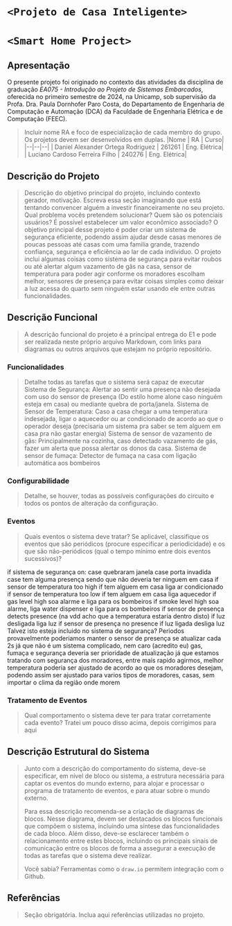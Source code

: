 # `<Projeto de Casa Inteligente>`
# `<Smart Home Project>`

## Apresentação

O presente projeto foi originado no contexto das atividades da disciplina de graduação *EA075 - Introdução ao Projeto de Sistemas Embarcados*, 
oferecida no primeiro semestre de 2024, na Unicamp, sob supervisão da Profa. Dra. Paula Dornhofer Paro Costa, do Departamento de Engenharia de Computação e Automação (DCA) da Faculdade de Engenharia Elétrica e de Computação (FEEC).

> Incluir nome RA e foco de especialização de cada membro do grupo. Os projetos devem ser desenvolvidos em duplas.
> |Nome  | RA | Curso|
> |--|--|--|
> | Daniel Alexander Ortega Rodriguez  | 261261  | Eng. Elétrica|
> | Luciano Cardoso Ferreira Filho     | 240276  | Eng. Elétrica|


## Descrição do Projeto
> Descrição do objetivo principal do projeto, incluindo contexto gerador, motivação.
> Escreva essa seção imaginando que está tentando convencer alguém a investir financeiramente no seu projeto.
> Qual problema vocês pretendem solucionar?
> Quem são os potenciais usuários?
> É possível estabelecer um valor econômico associado?
> O objetivo principal desse projeto é poder criar um sistema de segurança eficiente, podendo assim ajudar desde casas menores de poucas pessoas até casas com uma familia grande, trazendo confiança, segurança e eficiência ao lar de cada individuo. O projeto inclui algumas coisas como sistema de segurança para evitar roubos ou até alertar algum vazamento de gâs na casa, sensor de temperatura para poder agir conforme os moradores escolham melhor, sensores de presença para evitar coisas simples como deixar a luz acessa do quarto sem ninguém estar usando ele entre outras funcionalidades.

## Descrição Funcional
> A descrição funcional do projeto é a principal entrega do E1 e pode ser realizada neste próprio arquivo Markdown,
> com links para diagramas ou outros arquivos que estejam no próprio repositório.

### Funcionalidades
> Detalhe todas as tarefas que o sistema será capaz de executar
Sistema de Segurança: Alertar ao sentir uma presença não desejada com uso do sensor de presença (Do estilo home alone caso ninguém esteja em casa) ou mediante quebra de porta/janela.
Sistema de Sensor de Temperatura: Caso a casa chegar a uma temperatura indesejada, ligar o aquecedor ou ar condicionado de acordo ao que o operador deseja (precisaria um sistema pra saber se tem alguem em casa pra não gastar energia)
Sistema de sensor de vazamento de gâs: Principalmente na cozinha, caso detectado vazamento de gás, fazer um alerta que possa alertar os donos da casa.
Sistema de sensor de fumaça: Detector de fumaça na casa com ligação automática aos bombeiros

### Configurabilidade
> Detalhe, se houver, todas as possíveis configurações do circuito e todos os pontos de alteração da configuração.

### Eventos
> Quais eventos o sistema deve tratar?
> Se aplicável, classifique os eventos que são periódicos (procure especificar a periodicidade) e os que são não-periódicos
> (qual o tempo mínimo entre dois eventos sucessivos)?


if sistema de segurança on:
  case quebraram janela
  case porta invadida
  case tem alguma presença sendo que não deveria ter ninguem em casa
if sensor de temperatura too high
  if tem alguem em casa
    liga ar condicionado
if sensor de temperatura too low
  if tem alguem em casa
    liga aquecedor
if gas level high
  soa alarme e liga para os bombeiros
if smoke level high
  soa alarme, liga water dispenser e liga para os bombeiros
if sensor de presença detects presence (na vdd acho que a temperatura estaria dentro disto)
  if luz desligada
    liga luz
if sensor de presença no presence 
  if luz ligada
    desliga luz
Talvez isto esteja incluido no sistema de segurança?
Periodos
provavelmente poderiamos manter o sensor de presença se atualizar cada 2s já que não é um sistema complicado, nem caro (acredito eu) 
gas, fumaça e segurança deveria ser prioridade de atualização já que estamos tratando com segurança dos moradores, entre mais rapido agirmos, melhor
temperatura poderia ser ajustado de acordo ao que os moradores desejam, podendo assim ser ajustado para varios tipos de moradores, casas, sem importar o clima da região onde morem



### Tratamento de Eventos
> Qual comportamento o sistema deve ter para tratar corretamente cada evento?
Tratei um pouco disso acima, depois corrigimos para aqui 

## Descrição Estrutural do Sistema
> Junto com a descrição do comportamento do sistema, deve-se especificar, em nível de bloco ou sistema, a estrutura necessária 
> para captar os eventos do mundo externo, para alojar e processar o programa de tratamento de eventos, e para atuar sobre o mundo externo.
>
> Para essa descrição recomenda-se a criação de diagramas de blocos.
> Nesse diagrama, devem ser destacados os blocos funcionais que compõem o sistema, incluindo uma síntese das funcionalidades de cada bloco.
> Além disso, deve-se esclarecer também o relacionamento entre estes blocos, incluindo os principais sinais de comunicação entre
> os blocos de forma a assegurar a execução de todas as tarefas que o sistema deve realizar.
> 
> Você sabia? Ferramentas como o `draw.io` permitem integração com o Github.
> 

## Referências
> Seção obrigatória. Inclua aqui referências utilizadas no projeto.
